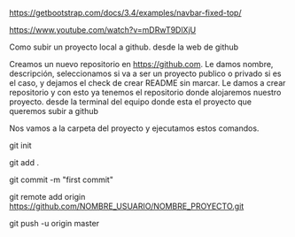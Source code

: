 https://getbootstrap.com/docs/3.4/examples/navbar-fixed-top/

https://www.youtube.com/watch?v=mDRwT9DlXjU


Como subir un proyecto local a github.
desde la web de github

Creamos un nuevo repositorio en https://github.com. Le damos nombre, descripción, seleccionamos si va a ser un proyecto publico o privado si es el caso, y dejamos el check de crear README sin marcar. Le damos a crear repositorio y con esto ya tenemos el repositorio donde alojaremos nuestro proyecto.
desde la terminal del equipo donde esta el proyecto que queremos subir a github

Nos vamos a la carpeta del proyecto y ejecutamos estos comandos.

git init

git add .

git commit -m "first commit"

git remote add origin https://github.com/NOMBRE_USUARIO/NOMBRE_PROYECTO.git

git push -u origin master

